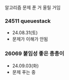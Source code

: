알고리즘 문제 푼 거 올릴 거임


### 24511 queuestack
- 24.08.31(토)
- 문제가 이해가 안됨


### 26069 붙임성 좋은 총총이
- 24.09.03(화)
- 문제 푸는 중